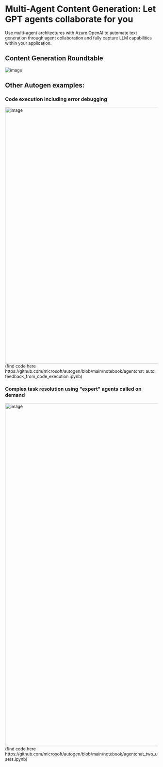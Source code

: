 # Multi-Agent Content Generation: Let GPT agents collaborate for you

Use multi-agent architectures with Azure OpenAI to automate text generation through agent collaboration and fully capture LLM capabilities within your application.

## Content Generation Roundtable
![image](https://github.com/duihub/multi-agent-text-generation/assets/117650819/5c71bb51-6239-4548-9107-f57a4b234bc0)



## Other Autogen examples:

### Code execution including error debugging

<img width="844" alt="image" src="https://github.com/duihub/multi-agent-text-generation/assets/117650819/8eb1298a-ab41-4f96-88e0-76dc6feca090">
(find code here https://github.com/microsoft/autogen/blob/main/notebook/agentchat_auto_feedback_from_code_execution.ipynb)


### Complex task resolution using "expert" agents called on demand

<img width="1129" alt="image" src="https://github.com/duihub/multi-agent-text-generation/assets/117650819/f914bd34-2181-4133-aaee-62840132d12e">
(find code here https://github.com/microsoft/autogen/blob/main/notebook/agentchat_two_users.ipynb)
